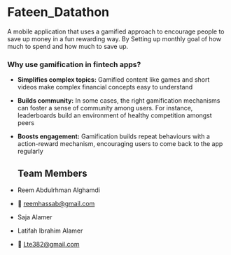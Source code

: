 # Fateen_Datathon
A mobile application that uses a gamified approach to encourage people to save up money in a fun rewarding way. 
By Setting up monthly goal of how much to spend and how much to save up. 

### **Why use gamification in fintech apps?**

- **Simplifies complex topics:** Gamified content like games and short videos make complex financial concepts easy to understand
- **Builds community:** In some cases, the right gamification mechanisms can foster a sense of community among users. For instance, leaderboards build an environment of healthy competition amongst peers
- **Boosts engagement:** Gamification builds repeat behaviours with a action-reward mechanism, encouraging users to come back to the app regularly

  ## Team Members
- Reem Abdulrhman Alghamdi
- 📧 reemhassab@gmail.com
- Saja Alamer 
- Latifah Ibrahim Alamer
- 📧 Lte382@gmail.com
